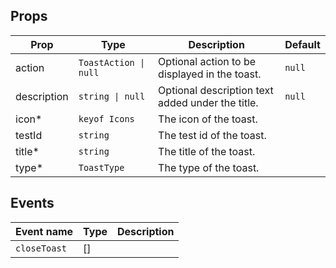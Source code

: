 <!-- This file is automatically generated, do not edit manually. -->

<script setup>
import AppToastPlayground from './AppToastPlayground.vue'
</script>

<AppToastPlayground />

## Props

| Prop | Type | Description | Default |
| ---- | ---- | ----------- | ------- |
| action | `ToastAction \| null` | Optional action to be displayed in the toast. | `null` |
| description | `string \| null` | Optional description text added under the title. | `null` |
| icon* | `keyof Icons` | The icon of the toast. |  |
| testId | `string` | The test id of the toast. |  |
| title* | `string` | The title of the toast. |  |
| type* | `ToastType` | The type of the toast. |  |


## Events

| Event name | Type | Description |
| ---------- | ---- | ----------- |
| `closeToast` | [] |  |

